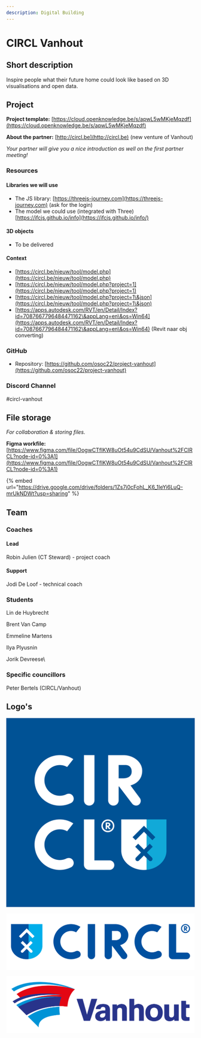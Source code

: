 ```yaml
---
description: Digital Building
---
```


# CIRCL Vanhout

## Short description

Inspire people what their future home could look like based on 3D visualisations and open data.

## Project

**Project template:** [https://cloud.openknowledge.be/s/apwL5wMKjeMqzdf](https://cloud.openknowledge.be/s/apwL5wMKjeMqzdf)

**About the partner:** [http://circl.be](http://circl.be) (new venture of Vanhout)

_Your partner will give you a nice introduction as well on the first partner meeting!_



### Resources

#### Libraries we will use

* The JS library: [https://threejs-journey.com](https://threejs-journey.com) (ask for the login)
* The model we could use (integrated with Three) [https://ifcjs.github.io/info](https://ifcjs.github.io/info/)

#### 3D objects

* To be delivered

#### Context

* [https://circl.be/nieuw/tool/model.php](https://circl.be/nieuw/tool/model.php)
* [https://circl.be/nieuw/tool/model.php?project=1](https://circl.be/nieuw/tool/model.php?project=1)
* [https://circl.be/nieuw/tool/model.php?project=1\&json](https://circl.be/nieuw/tool/model.php?project=1\&json)
* [https://apps.autodesk.com/RVT/en/Detail/Index?id=7087667796484471162\&appLang=en\&os=Win64](https://apps.autodesk.com/RVT/en/Detail/Index?id=7087667796484471162\&appLang=en\&os=Win64) (Revit naar obj converting)

### GitHub

* Repository: [https://github.com/osoc22/project-vanhout](https://github.com/osoc22/project-vanhout)

### **Discord Channel**

\#circl-vanhout

## File storage

_For collaboration & storing files._&#x20;

**Figma workfile:** [https://www.figma.com/file/OogwCTfIKW8uOt54u9CdSU/Vanhout%2FCIRCL?node-id=0%3A1](https://www.figma.com/file/OogwCTfIKW8uOt54u9CdSU/Vanhout%2FCIRCL?node-id=0%3A1)

{% embed url="https://drive.google.com/drive/folders/1Zs7i0cFohL_K6_1IeYi6LuQ-mrUkNDWt?usp=sharing" %}

## Team

### Coaches

#### Lead

Robin Julien (CT Steward) - project coach

#### Support

Jodi De Loof - technical coach

### Students

Lin de Huybrecht

Brent Van Camp

Emmeline Martens

Ilya Plyusnin

Jorik Devreese\


### Specific councillors

Peter Bertels (CIRCL/Vanhout)

## Logo's

![](../.gitbook/assets/logo-circl-compact.svg)

![](../.gitbook/assets/logo-circl-horizontal.svg)

![](../.gitbook/assets/logo-vanhout.svg)

